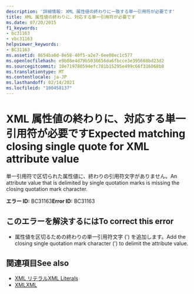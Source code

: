 ```yaml
---
description: '詳細情報: XML 属性値の終わりに一致する単一引用符が必要です'
title: XML 属性値の終わりに、対応する単一引用符が必要です
ms.date: 07/20/2015
f1_keywords:
- bc31163
- vbc31163
helpviewer_keywords:
- BC31163
ms.assetid: 8654ba6d-8e58-40f5-a2e7-6ee08ec1c577
ms.openlocfilehash: e9b08e4d79b5036656da6fbcce3e395668bd23d2
ms.sourcegitcommit: 10e719780594efc781b15295e499c66f316068b8
ms.translationtype: MT
ms.contentlocale: ja-JP
ms.lasthandoff: 02/14/2021
ms.locfileid: "100458137"
---
```

# <a name="expected-matching-closing-single-quote-for-xml-attribute-value"></a><span data-ttu-id="59aa2-103">XML 属性値の終わりに、対応する単一引用符が必要です</span><span class="sxs-lookup"><span data-stu-id="59aa2-103">Expected matching closing single quote for XML attribute value</span></span>

<span data-ttu-id="59aa2-104">単一引用符で区切られた属性値に、終わりの引用符文字がありません。</span><span class="sxs-lookup"><span data-stu-id="59aa2-104">An attribute value that is delimited by single quotation marks is missing the closing quotation mark character.</span></span>  
  
 <span data-ttu-id="59aa2-105">**エラー ID:** BC31163</span><span class="sxs-lookup"><span data-stu-id="59aa2-105">**Error ID:** BC31163</span></span>  
  
## <a name="to-correct-this-error"></a><span data-ttu-id="59aa2-106">このエラーを解決するには</span><span class="sxs-lookup"><span data-stu-id="59aa2-106">To correct this error</span></span>  
  
- <span data-ttu-id="59aa2-107">属性値を区切るための終わりの単一引用符文字 (') を追加します。</span><span class="sxs-lookup"><span data-stu-id="59aa2-107">Add the closing single quotation mark character (') to delimit the attribute value.</span></span>  
  
## <a name="see-also"></a><span data-ttu-id="59aa2-108">関連項目</span><span class="sxs-lookup"><span data-stu-id="59aa2-108">See also</span></span>

- [<span data-ttu-id="59aa2-109">XML リテラル</span><span class="sxs-lookup"><span data-stu-id="59aa2-109">XML Literals</span></span>](../language-reference/xml-literals/index.md)
- [<span data-ttu-id="59aa2-110">XML</span><span class="sxs-lookup"><span data-stu-id="59aa2-110">XML</span></span>](../programming-guide/language-features/xml/index.md)
